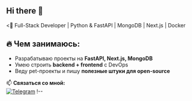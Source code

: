 ## Hi there 👋

<🚀 Full-Stack Developer | Python & FastAPI | MongoDB | Next.js | Docker  

## 🔥 Чем занимаюсь:
- Разрабатываю проекты на **FastAPI, Next.js, MongoDB**
- Умею строить **backend + frontend** с DevOps
- Веду pet-проекты и пишу **полезные штуки для open-source**

📫 **Связаться со мной:**  
  [![Telegram](https://img.shields.io/badge/Telegram-Chat-blue?style=flat&logo=telegram)](https://t.me/alborovnaserediny)  !--

